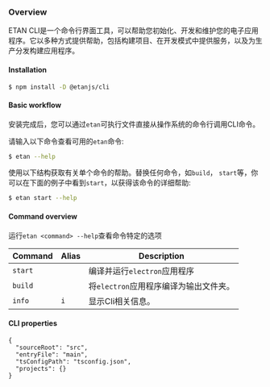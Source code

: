 ### Overview

ETAN CLI是一个命令行界面工具，可以帮助您初始化、开发和维护您的电子应用程序。它以多种方式提供帮助，包括构建项目、在开发模式中提供服务，以及为生产分发构建应用程序。

#### Installation


```bash
$ npm install -D @etanjs/cli
```

#### Basic workflow

安装完成后，您可以通过`etan`可执行文件直接从操作系统的命令行调用CLI命令。

请输入以下命令查看可用的`etan`命令:

```bash
$ etan --help
```

使用以下结构获取有关单个命令的帮助。替换任何命令，如`build`， `start`等，你可以在下面的例子中看到`start`，以获得该命令的详细帮助:

```bash
$ etan start --help
```


#### Command overview

运行` etan <command> --help `查看命令特定的选项

| Command    | Alias | Description                 
| ---------- | ----- | ----------------------------------------------------------------------------------------------------- 
| `start`    |       | 编译并运行`electron`应用程序
| `build`    |       | 将`electron`应用程序编译为输出文件夹。
| `info`     | `i`   | 显示Cli相关信息。


#### CLI properties


```
{
  "sourceRoot": "src",
  "entryFile": "main",
  "tsConfigPath": "tsconfig.json",
  "projects": {}
}

```